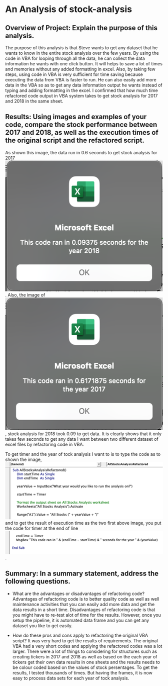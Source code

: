# An Analysis of stock-analysis
## Overview of Project: Explain the purpose of this analysis.
The purpose of this analysis is that Steve wants to get any dataset that he wants to know in the entire stock analysis over the few years. By using the code in VBA for looping through all the data, he can collect the data information he wants with one click button. It will helps to save a lot of times and memories without any added formatting in excel. Also, by taking few steps, using code in VBA is very sufficient for time saving because executing the data from VBA is faster to run. He can also easily add more data in the VBA so as to get any data information output he wants instead of typing and adding formatting in the excel. I confirmed that how much time refactored code output in VBA system takes to get stock analysis for 2017 and 2018 in the same sheet.

## Results: Using images and examples of your code, compare the stock performance between 2017 and 2018, as well as the execution times of the original script and the refactored script.

As shown this image, the data run in 0.6 seconds to get stock analysis for 2017 ![VBA_Challenge_2017](https://github.com/msjj622/Stock-analysis/blob/main/VBA_Challenge_2017.png). Also, the image of ![VBA_Challenge_2018](https://github.com/msjj622/Stock-analysis/blob/main/VBA_Challenge_2018.png), stock analysis for 2018 took 0.09 to get data. It is clearly shows that it only  takes few seconds to get any data I want between two different dataset of excel files by refactoring code in VBA.

To get timer and the year of tock analysis I want to is to type the code as to shown the image, ![Run_time](https://github.com/msjj622/Stock-analysis/blob/main/Run_Time.png) and to get the result of execution time as the two first above image, you put the code for timer at the end of line ![Timer](https://github.com/msjj622/Stock-analysis/blob/main/Timer.png).


## Summary: In a summary statement, address the following questions.
- What are the advantages or disadvantages of refactoring code? 
Advantages of refactoring code is to better quality code as well as well maintenance activities that you can easily add more data and get the data results in a short time. Disadvantages of refactoring code is that you might have to re-test alot of time for the results. However, once you setup the pipeline, it is automated data frame and you can get any dataset you like to get easily.

- How do these pros and cons apply to refactoring the original VBA script?
It was very hard to get the results of requirements. The original VBA had a very short codes and applying the refactored codes was a lot larger. There were a lot of things to considering for structures such as creating tickers in 2017 and 2018 as well as based on the each year of tickers get their own data results in one sheets and the results needs to be colour coded based on the values of stock persentages. To get the results, I tested thousands of times. But having the frames, it is now easy to process data sets for each year of tock analysis.



